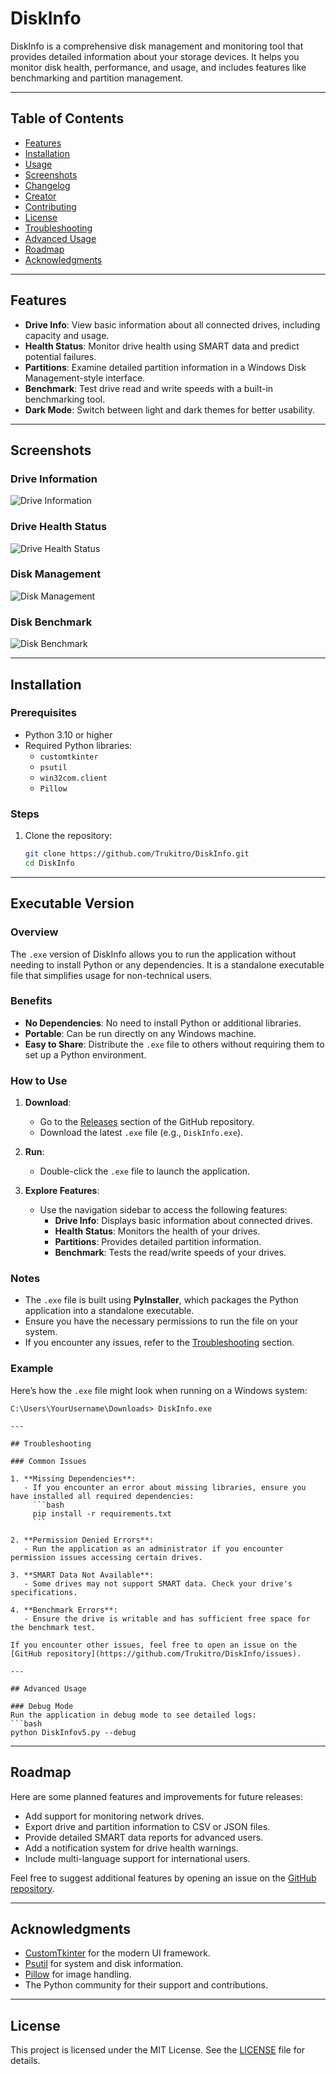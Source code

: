 # DiskInfo

DiskInfo is a comprehensive disk management and monitoring tool that provides detailed information about your storage devices. It helps you monitor disk health, performance, and usage, and includes features like benchmarking and partition management.

---

## Table of Contents
- [Features](#features)
- [Installation](#installation)
- [Usage](#usage)
- [Screenshots](#screenshots)
- [Changelog](#changelog)
- [Creator](#creator)
- [Contributing](#contributing)
- [License](#license)
- [Troubleshooting](#troubleshooting)
- [Advanced Usage](#advanced-usage)
- [Roadmap](#roadmap)
- [Acknowledgments](#acknowledgments)

---

## Features

- **Drive Info**: View basic information about all connected drives, including capacity and usage.
- **Health Status**: Monitor drive health using SMART data and predict potential failures.
- **Partitions**: Examine detailed partition information in a Windows Disk Management-style interface.
- **Benchmark**: Test drive read and write speeds with a built-in benchmarking tool.
- **Dark Mode**: Switch between light and dark themes for better usability.

---

## Screenshots

### Drive Information
![Drive Information](images/DriveInformation.png)

### Drive Health Status
![Drive Health Status](images/DriveHealthStatus.png)

### Disk Management
![Disk Management](images/DiskManagement.png)

### Disk Benchmark
![Disk Benchmark](images/DiskBenchmark.png)

---

## Installation

### Prerequisites
- Python 3.10 or higher
- Required Python libraries:
  - `customtkinter`
  - `psutil`
  - `win32com.client`
  - `Pillow`

### Steps
1. Clone the repository:
   ```bash
   git clone https://github.com/Trukitro/DiskInfo.git
   cd DiskInfo
   ```

---

## Executable Version

### Overview
The `.exe` version of DiskInfo allows you to run the application without needing to install Python or any dependencies. It is a standalone executable file that simplifies usage for non-technical users.

### Benefits
- **No Dependencies**: No need to install Python or additional libraries.
- **Portable**: Can be run directly on any Windows machine.
- **Easy to Share**: Distribute the `.exe` file to others without requiring them to set up a Python environment.

### How to Use
1. **Download**:
   - Go to the [Releases](https://github.com/Trukitro/DiskInfo/releases) section of the GitHub repository.
   - Download the latest `.exe` file (e.g., `DiskInfo.exe`).

2. **Run**:
   - Double-click the `.exe` file to launch the application.

3. **Explore Features**:
   - Use the navigation sidebar to access the following features:
     - **Drive Info**: Displays basic information about connected drives.
     - **Health Status**: Monitors the health of your drives.
     - **Partitions**: Provides detailed partition information.
     - **Benchmark**: Tests the read/write speeds of your drives.

### Notes
- The `.exe` file is built using **PyInstaller**, which packages the Python application into a standalone executable.
- Ensure you have the necessary permissions to run the file on your system.
- If you encounter any issues, refer to the [Troubleshooting](#troubleshooting) section.

### Example
Here’s how the `.exe` file might look when running on a Windows system:

```plaintext
C:\Users\YourUsername\Downloads> DiskInfo.exe

---

## Troubleshooting

### Common Issues

1. **Missing Dependencies**:
   - If you encounter an error about missing libraries, ensure you have installed all required dependencies:
     ```bash
     pip install -r requirements.txt
     ```

2. **Permission Denied Errors**:
   - Run the application as an administrator if you encounter permission issues accessing certain drives.

3. **SMART Data Not Available**:
   - Some drives may not support SMART data. Check your drive's specifications.

4. **Benchmark Errors**:
   - Ensure the drive is writable and has sufficient free space for the benchmark test.

If you encounter other issues, feel free to open an issue on the [GitHub repository](https://github.com/Trukitro/DiskInfo/issues).

---

## Advanced Usage

### Debug Mode
Run the application in debug mode to see detailed logs:
```bash
python DiskInfov5.py --debug
```

---

## Roadmap

Here are some planned features and improvements for future releases:

- Add support for monitoring network drives.
- Export drive and partition information to CSV or JSON files.
- Provide detailed SMART data reports for advanced users.
- Add a notification system for drive health warnings.
- Include multi-language support for international users.

Feel free to suggest additional features by opening an issue on the [GitHub repository](https://github.com/Trukitro/DiskInfo/issues).

---

## Acknowledgments

- [CustomTkinter](https://github.com/TomSchimansky/CustomTkinter) for the modern UI framework.
- [Psutil](https://github.com/giampaolo/psutil) for system and disk information.
- [Pillow](https://python-pillow.org/) for image handling.
- The Python community for their support and contributions.

---

## License

This project is licensed under the MIT License. See the [LICENSE](LICENSE) file for details.